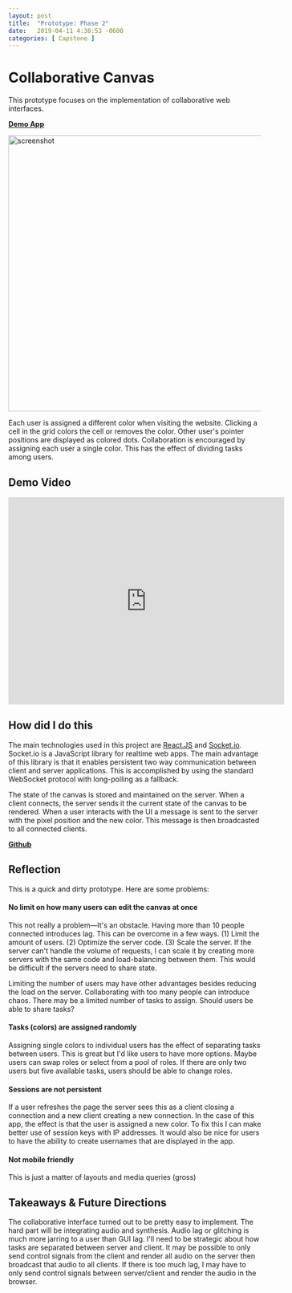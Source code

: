 ```yaml
---
layout: post
title:  "Prototype: Phase 2"
date:   2019-04-11 4:38:53 -0600
categories: [ Capstone ]
---
```


# Collaborative Canvas

This prototype focuses on the implementation of collaborative web interfaces.

[**Demo App**](https://draw-collab.herokuapp.com/)


<img src="{{ site.baseurl }}/assets/image/capstone-1/collab-canvas.png" alt="screenshot" style="width:550px;"/>

Each user is assigned a different color when visiting the website. Clicking a cell in the grid colors the cell or removes the color. Other user's pointer positions are displayed as colored dots. Collaboration is encouraged by assigning each user a single color. This has the effect of dividing tasks among users.

## Demo Video

<iframe src="https://player.vimeo.com/video/330075481" width="550" height="413" frameborder="0" allow="autoplay; fullscreen" allowfullscreen></iframe>

## How did I do this

The main technologies used in this project are [React.JS](https://reactjs.org/) and [Socket.io](https://socket.io/). Socket.io is a JavaScript library for realtime web apps. The main advantage of this library is that it enables persistent two way communication between client and server applications. This is accomplished by using the standard WebSocket protocol with long-polling as a fallback.

The state of the canvas is stored and maintained on the server. When a client connects, the server sends it the current state of the canvas to be rendered. When a user interacts with the UI a message is sent to the server with the pixel position and the new color. This message is then broadcasted to all connected clients. 

[**Github**](https://github.com/LucasDachman/draw-collab)

## Reflection 

This is a quick and dirty prototype. Here are some problems:

#### No limit on how many users can edit the canvas at once

This not really a problem—It's an obstacle. Having more than 10 people connected introduces lag. This can be overcome in a few ways. (1) Limit the amount of users. (2) Optimize the server code. (3) Scale the server. If the server can't handle the volume of requests, I can scale it by creating more servers with the same code and load-balancing between them. This would be difficult if the servers need to share state. 

Limiting the number of users may have other advantages besides reducing the load on the server. Collaborating with too many people can introduce chaos. There may be a limited number of tasks to assign. Should users be able to share tasks?  

#### Tasks (colors) are assigned randomly

Assigning single colors to individual users has the effect of separating tasks between users. This is great but I'd like users to have more options. Maybe users can swap roles or select from a pool of roles. If there are only two users but five available tasks, users should be able to change roles. 

#### Sessions are not persistent

If a user refreshes the page the server sees this as a client closing a connection and a new client creating a new connection. In the case of this app, the effect is that the user is assigned a new color. To fix this I can make better use of session keys with IP addresses. It would also be nice for users to have the ability to create usernames that are displayed in the app. 

#### Not mobile friendly

This is just a matter of layouts and media queries (gross)

## Takeaways & Future Directions

The collaborative interface turned out to be pretty easy to implement. The hard part will be integrating audio and synthesis. Audio lag or glitching is much more jarring to a user than GUI lag. I'll need to be strategic about how tasks are separated between server and client. It may be possible to only send control signals from the client and render all audio on the server then broadcast that audio to all clients. If there is too much lag, I may have to only send control signals between server/client and render the audio in the browser.  

